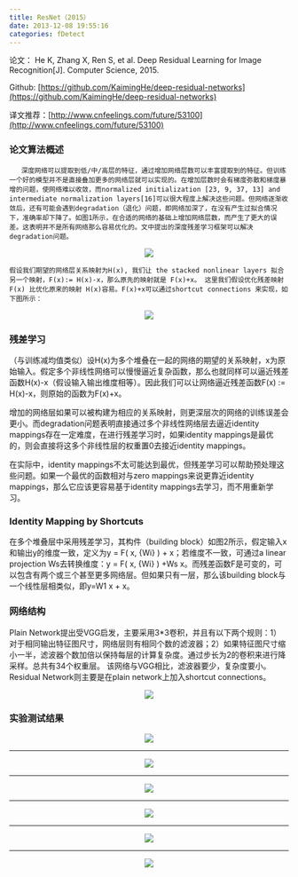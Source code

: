 ```yaml
---
title: ResNet（2015）
date: 2013-12-08 19:55:16
categories: fDetect
---
```


<script type="text/javascript" src="http://cdn.mathjax.org/mathjax/latest/MathJax.js?config=default"></script>

论文： He K, Zhang X, Ren S, et al. Deep Residual Learning for Image Recognition[J]. Computer Science, 2015.

Github: [https://github.com/KaimingHe/deep-residual-networks](https://github.com/KaimingHe/deep-residual-networks)

译文推荐：[http://www.cnfeelings.com/future/53100](http://www.cnfeelings.com/future/53100)

### 论文算法概述

       深度网络可以提取到低/中/高层的特征，通过增加网络层数可以丰富提取到的特征。但训练一个好的模型并不是直接叠加更多的网络层就可以实现的。在增加层数时会有梯度弥散和梯度暴增的问题，使网络难以收敛，而normalized initialization [23, 9, 37, 13] and intermediate normalization layers[16]可以很大程度上解决这些问题。但网络逐渐收敛后，还有可能会遇到degradation（退化）问题，即网络加深了，在没有产生过拟合情况下，准确率却下降了。如图1所示，在合适的网络的基础上增加网络层数，而产生了更大的误差。这表明并不是所有网络那么容易优化的。文中提出的深度残差学习框架可以解决degradation问题。

<center><img src="{{ site.baseurl }}/images/pdDetect/resnet1.png"></center>

	假设我们期望的网络层关系映射为H(x), 我们让 the stacked nonlinear layers 拟合另一个映射，F(x):= H(x)-x，那么原先的映射就是 F(x)+x。 这里我们假设优化残差映射F(x) 比优化原来的映射 H(x)容易。F(x)+x可以通过shortcut connections 来实现，如下图所示：

<center><img src="{{ site.baseurl }}/images/pdDetect/resnet2.png"></center>

### 残差学习

  （与训练减均值类似）设H(x)为多个堆叠在一起的网络的期望的关系映射，x为原始输入。假定多个非线性网络可以慢慢逼近复杂函数，那么也就同样可以逼近残差函数H(x)-x（假设输入输出维度相等）。因此我们可以让网络逼近残差函数F(x) := H(x)-x，则原始的函数为F(x)+x。

   增加的网络层如果可以被构建为相应的关系映射，则更深层次的网络的训练误差会更小。而degradation问题表明直接通过多个非线性网络层去逼近identity mappings存在一定难度，在进行残差学习时，如果identity mappings是最优的，则会直接将这多个非线性层的权重置0去接近identity mappings。
	
   在实际中，identity mappings不太可能达到最优，但残差学习可以帮助预处理这些问题。如果一个最优的函数相对与zero mappings来说更靠近identity mappings，那么它应该更容易基于identity mappings去学习，而不用重新学习。

### Identity Mapping by Shortcuts

   在多个堆叠层中采用残差学习，其构件（building block）如图2所示，假定输入x和输出y的维度一致，定义为y = F( x, {Wi} ) + x；若维度不一致，可通过a linear projection Ws去转换维度：y = F( x, {Wi} ) +Ws x。而残差函数F是可变的，可以包含有两个或三个甚至更多网络层。但如果只有一层，那么该building block与一个线性层相类似，即y=W1 x + x。

### 网络结构

   Plain Network提出受VGG启发，主要采用3*3卷积，并且有以下两个规则：1）对于相同输出特征图尺寸，网络层则有相同个数的滤波器；2）如果特征图尺寸缩小一半，滤波器个数加倍以保持每层的计算复杂度。通过步长为2的卷积来进行降采样。总共有34个权重层。 该网络与VGG相比，滤波器要少，复杂度要小。Residual Network则主要是在plain network上加入shortcut connections。

<center><img src="{{ site.baseurl }}/images/pdDetect/resnet3.png"></center>

### 实验测试结果

<center><img src="{{ site.baseurl }}/images/pdDetect/resnet4.png"></center>

-----------------------------------------------------------------------------------------

<center><img src="{{ site.baseurl }}/images/pdDetect/resnet5.png"></center>

-----------------------------------------------------------------------------------------

<center><img src="{{ site.baseurl }}/images/pdDetect/resnet6.png"></center>

-----------------------------------------------------------------------------------------

<center><img src="{{ site.baseurl }}/images/pdDetect/resnet7.png"></center>

-----------------------------------------------------------------------------------------

<center><img src="{{ site.baseurl }}/images/pdDetect/resnet8.png"></center>

-----------------------------------------------------------------------------------------

<center><img src="{{ site.baseurl }}/images/pdDetect/resnet9.png"></center>



